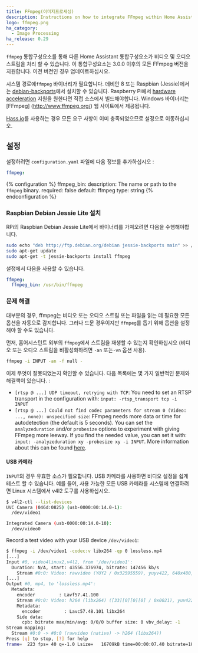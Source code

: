 ```yaml
---
title: FFmpeg(이미지프로세싱)
description: Instructions on how to integrate FFmpeg within Home Assistant.
logo: ffmpeg.png
ha_category:
  - Image Processing
ha_release: 0.29
---
```


`ffmpeg` 통합구성요소를 통해 다른 Home Assistant 통합구성요소가 비디오 및 오디오 스트림을 처리 할 수 ​​있습니다. 이 통합구성요소는 3.0.0 이후의 모든 FFmpeg 버전을 지원합니다. 이전 버전인 경우 업데이트하십시오.

<div class='note'>

시스템 경로에`ffmpeg` 바이너리가 필요합니다. 데비안 8 또는 Raspbian (Jessie)에서는 [debian-backports](https://backports.debian.org/Instructions/)에서 설치할 수 있습니다. Raspberry Pi에서 [hardware acceleration](https://trac.ffmpeg.org/wiki/HWAccelIntro) 지원을 원한다면 직접 소스에서 빌드해야합니다. Windows 바이너리는 [FFmpeg] (http://www.ffmpeg.org/) 웹 사이트에서 제공됩니다.
</div>

<div class='note'>

[Hass.io](/hassio/)를 사용하는 경우 모든 요구 사항이 이미 충족되었으므로 설정으로 이동하십시오.

</div>

## 설정

설정하려면 `configuration.yaml` 파일에 다음 정보를 추가하십시오 :

```yaml
ffmpeg:
```

{% configuration %}
ffmpeg_bin:
  description: The name or path to the `ffmpeg` binary.
  required: false
  default: ffmpeg
  type: string
{% endconfiguration %}

### Raspbian Debian Jessie Lite 설치
RPi의 Raspbian Debian Jessie Lite에서 바이너리를 가져오려면 다음을 수행해야합니다.

```bash
sudo echo "deb http://ftp.debian.org/debian jessie-backports main" >> /etc/apt/sources.list
sudo apt-get update
sudo apt-get -t jessie-backports install ffmpeg
```

설정에서 다음을 사용할 수 있습니다.

```yaml
ffmpeg:
  ffmpeg_bin: /usr/bin/ffmpeg
```

### 문제 해결

대부분의 경우, ffmpeg는 비디오 또는 오디오 스트림 또는 파일을 읽는 데 필요한 모든 옵션을 자동으로 감지합니다. 그러나 드문 경우이지만 `ffmpeg`를 돕기 위해 옵션을 설정해야 할 수도 있습니다.

먼저, 홈어시스턴트 외부의 `ffmpeg`에서 스트림을 재생할 수 있는지 확인하십시오 (비디오 또는 오디오 스트림을 비활성화하려면 `-an` 또는`-vn` 옵션 사용).

```bash
ffmpeg -i INPUT -an -f null -
```

이제 무엇이 잘못되었는지 확인할 수 있습니다. 다음 목록에는 몇 가지 일반적인 문제와 해결책이 있습니다. : 

- `[rtsp @ ...] UDP timeout, retrying with TCP`: You need to set an RTSP transport in the configuration with: `input: -rtsp_transport tcp -i INPUT`
- `[rtsp @ ...] Could not find codec parameters for stream 0 (Video: ..., none): unspecified size`: FFmpeg needs more data or time for autodetection (the default is 5 seconds). You can set the `analyzeduration` and/or `probesize` options to experiment with giving FFmpeg more leeway. If you find the needed value, you can set it with: `input: -analyzeduration xy -probesize xy -i INPUT`. More information about this can be found [here](https://www.ffmpeg.org/ffmpeg-formats.html#Description).

#### USB 카메라

`INPUT`의 경우 유효한 소스가 필요합니다. USB 카메라를 사용하면 비디오 설정을 쉽게 테스트 할 수 있습니다. 예를 들어, 사용 가능한 모든 USB 카메라를 시스템에 연결하려면 Linux 시스템에서 v4l2 도구를 사용하십시오.

```bash
$ v4l2-ctl --list-devices
UVC Camera (046d:0825) (usb-0000:00:14.0-1):
  /dev/video1

Integrated Camera (usb-0000:00:14.0-10):
  /dev/video0
```

Record a test video with your USB device `/dev/video1`:

```bash
$ ffmpeg -i /dev/video1 -codec:v libx264 -qp 0 lossless.mp4
[...]
Input #0, video4linux2,v4l2, from '/dev/video1':
  Duration: N/A, start: 43556.376974, bitrate: 147456 kb/s
    Stream #0:0: Video: rawvideo (YUY2 / 0x32595559), yuyv422, 640x480, 147456 kb/s, 30 fps, 30 tbr, 1000k tbn, 1000k tbc
[...]
Output #0, mp4, to 'lossless.mp4':
  Metadata:
    encoder         : Lavf57.41.100
    Stream #0:0: Video: h264 (libx264) ([33][0][0][0] / 0x0021), yuv422p, 640x480, q=-1--1, 30 fps, 15360 tbn, 30 tbc
    Metadata:
      encoder         : Lavc57.48.101 libx264
    Side data:
      cpb: bitrate max/min/avg: 0/0/0 buffer size: 0 vbv_delay: -1
Stream mapping:
  Stream #0:0 -> #0:0 (rawvideo (native) -> h264 (libx264))
Press [q] to stop, [?] for help
frame=  223 fps= 40 q=-1.0 Lsize=   16709kB time=00:00:07.40 bitrate=18497.5kbits/s dup=58 drop=0 speed=1.32x
```
